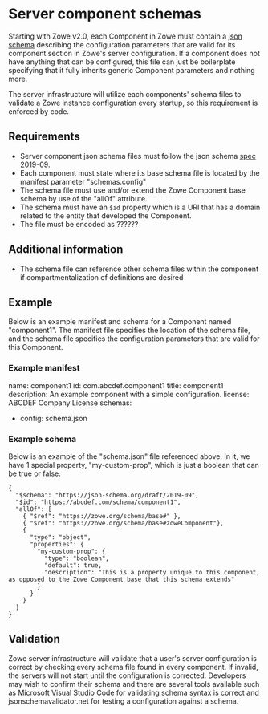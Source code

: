 # Server component schemas

Starting with Zowe v2.0, each Component in Zowe must contain a [json schema](https://json-schema.org/) describing the configuration parameters that are valid for its component section in Zowe's server configuration. If a component does not have anything that can be configured, this file can just be boilerplate specifying that it fully inherits generic Component parameters and nothing more.

The server infrastructure will utilize each components' schema files to validate a Zowe instance configuration every startup, so this requirement is enforced by code.

## Requirements

* Server component json schema files must follow the json schema [spec 2019-09](https://json-schema.org/draft/2019-09/schema).
* Each component must state where its base schema file is located by the manifest parameter "schemas.config"
* The schema file must use and/or extend the Zowe Component base schema by use of the "allOf" attribute.
* The schema must have an `$id` property which is a URI that has a domain related to the entity that developed the Component.
* The file must be encoded as ??????

## Additional information

* The schema file can reference other schema files within the component if compartmentalization of definitions are desired


## Example

Below is an example manifest and schema for a Component named "component1". The manifest file specifies the location of the schema file, and the schema file specifies the configuration parameters that are valid for this Component.

### Example manifest

name: component1
id: com.abcdef.component1
title: component1
description: An example component with a simple configuration.
license: ABCDEF Company License
schemas:
  - config: schema.json


### Example schema

Below is an example of the "schema.json" file referenced above. In it, we have 1 special property, "my-custom-prop", which is just a boolean that can be true or false.

```
{
  "$schema": "https://json-schema.org/draft/2019-09",
  "$id": "https://abcdef.com/schema/component1",
  "allOf": [
    { "$ref": "https://zowe.org/schema/base#" },
    { "$ref": "https://zowe.org/schema/base#zoweComponent"},
    { 
      "type": "object",
      "properties": {
        "my-custom-prop": {
          "type": "boolean",
          "default": true,
          "description": "This is a property unique to this component, as opposed to the Zowe Component base that this schema extends"
        }
      }
    }
  ]
}
```

## Validation

Zowe server infrastructure will validate that a user's server configuration is correct by checking every schema file found in every component. If invalid, the servers will not start until the configuration is corrected. Developers may wish to confirm their schema and there are several tools available such as Microsoft Visual Studio Code for validating schema syntax is correct and jsonschemavalidator.net for testing a configuration against a schema.
